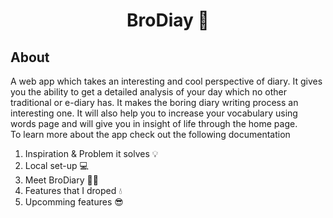 <h1 align='center'> BroDiay 📖 </h1>

## About 
A web app which takes an interesting and cool perspective of diary. It gives you the ability to get a detailed analysis of your day which no other traditional or e-diary has. It makes the boring diary writing process an interesting one. It will also help you to increase your vocabulary using words page and will give you in insight of life through the home page. <br>
To learn more about the app check out the following documentation <br>
<ol>
  <li>Inspiration & Problem it solves 💡</li>
  <li>Local set-up 💻</li>
  <li>Meet BroDiary 🤝🏻</li>
  <li>Features that I droped 💧</li>
  <li>Upcomming features 😎</li>
</ol> 